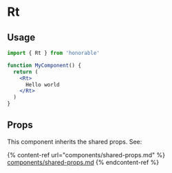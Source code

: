 # Rt

## Usage

```jsx
import { Rt } from 'honorable'

function MyComponent() {
  return (
    <Rt>
      Hello world
    </Rt>
  )
}
```

## Props

This component inherits the shared props. See:

{% content-ref url="components/shared-props.md" %}
[components/shared-props.md](components/shared-props.md)
{% endcontent-ref %}

